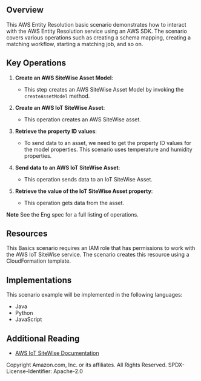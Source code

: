 ## Overview
This AWS Entity Resolution basic scenario demonstrates how to interact with the AWS Entity Resolution service using an AWS SDK. The scenario covers various operations such as creating a schema mapping, creating a matching workflow, starting a matching job, and so on. 

## Key Operations

1. **Create an AWS SiteWise Asset Model**:
   - This step creates an AWS SiteWise Asset Model by invoking the `createAssetModel` method.

2. **Create an AWS IoT SiteWise Asset**:
   - This operation creates an AWS SiteWise asset.

3. **Retrieve the property ID values**:
   - To send data to an asset, we need to get the property ID values for the model properties. This scenario uses temperature and humidity properties.

4. **Send data to an AWS IoT SiteWise Asset**:
   - This operation sends data to an IoT SiteWise Asset.

5. **Retrieve the value of the IoT SiteWise Asset property**:
   - This operation gets data from the asset.

**Note** See the Eng spec for a full listing of operations. 

## Resources

This Basics scenario requires an IAM role that has permissions to work with the AWS IoT SiteWise service. The scenario creates this resource using a CloudFormation template.

## Implementations

This scenario example will be implemented in the following languages:

- Java
- Python
- JavaScript

## Additional Reading

- [AWS IoT SiteWise Documentation](https://docs.aws.amazon.com/iot-sitewise/latest/userguide/what-is-sitewise.html)

Copyright Amazon.com, Inc. or its affiliates. All Rights Reserved. SPDX-License-Identifier: Apache-2.0
